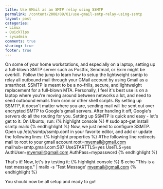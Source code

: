 ```yaml
---
title: Use GMail as an SMTP relay using SSMTP
permalink: /content/2008/09/01/use-gmail-smtp-relay-using-ssmtp
layout: post
categories:
- Linux
- QuickTips
- sysadmin
comments: true
sharing: true
footer: true
---
```

On some of your home workstations, and especially on a laptop,
setting up a full-blown SMTP server such as Postfix, Sendmail, or
Exim might be overkill.  Follow the jump to learn how to setup the
lightweight ssmtp to relay all outbound mail through your GMail
account by using Gmail as a smarthost. SSMTP is meant to be a
no-frills, secure, and lightweight replacement for a full-blown
MTA. Personally, I feel it's best use is on a laptop where you're
moving around between networks a lot, and need to send outbound
emails from cron or other shell scripts. By setting up SSMTP, it
doesn't matter where you are, sending mail will be sent out over
encrypted SMTP to Google's gmail servers. After handing it off,
Google's servers do all the routing for you. Setting up SSMTP is
quick and easy - let's get to it. On Ubuntu, run:
{% highlight console %}
\# sudo apt-get install ssmtp mailx
{% endhighlight %}
Now, we just need to configure SSMTP. Open up /etc/ssmtp/ssmtp.conf
in your favorite editor, and add or update the following lines:
{% highlight properties %}
\#The following line redirects mail to root to your gmail account root=myemail@gmail.com
mailhub=smtp.gmail.com:587
UseSTARTTLS=yes
UseTLS=yes
AuthUser=myemail@gmail.com
AuthPass=mypassword
{% endhighlight %}

That's it! Now, let's try testing it:
{% highlight console %}
$ echo "This is a test message." | mailx -s 'Test Message' myemail@gmail.com
{% endhighlight %}

You should now be all setup
and ready to go!


